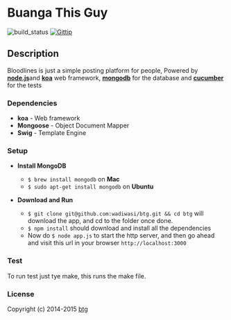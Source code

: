 # Buanga This Guy

![build_status](https://api.travis-ci.org/wadiwasi/btg.svg?branch=master)
[![Gittip](http://img.shields.io/gratipay/alis894.svg)](https://www.gittip.com/alis894/)
## Description

Bloodlines is just a simple posting platform for people, Powered by [**node.js**](http://nodejs.org)and [**koa**](http://koajs.com/) web framework, [**mongodb**](http://mongodb.com) for the database and [**cucumber**](https://www.npmjs.com/package/cucumber) for the tests

### Dependencies

- **koa** -  Web framework
- **Mongoose** - Object Document Mapper
- **Swig** - Template Engine

### Setup

- **Install MongoDB**
  - ` $ brew install mongodb ` on **Mac**
  - ` $ sudo apt-get install mongodb ` on **Ubuntu**

- **Download and Run**
  - ` $ git clone git@github.com:wadiwasi/btg.git && cd btg ` will download the app, and cd to the folder once done.
  - ` $ npm install ` should download and install all the dependencies
  - Now do ` $ node app.js ` to start the http server, and  then go ahead and visit this url in your browser ` http://localhost:3000 `

### Test

To run test just tye make, this runs the make file.


### License

Copyright (c) 2014-2015 [ btg ](https://buangathisguy.com/)
